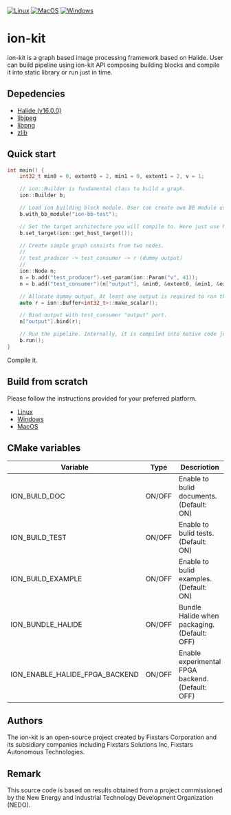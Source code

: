 [![Linux](https://github.com/fixstars/ion-kit/workflows/Linux/badge.svg)](https://github.com/fixstars/ion-kit/actions?query=workflow%3ALinux)
[![MacOS](https://github.com/fixstars/ion-kit/workflows/MacOS/badge.svg)](https://github.com/fixstars/ion-kit/actions?query=workflow%3AMacOS)
[![Windows](https://github.com/fixstars/ion-kit/workflows/Windows/badge.svg)](https://github.com/fixstars/ion-kit/actions?query=workflow%3AWindows)

# ion-kit
ion-kit is a graph based image processing framework based on Halide.
User can build pipeline using ion-kit API composing building blocks and compile it into static library or run just in time.

## Depedencies
* [Halide (v16.0.0)](https://github.com/halide/Halide/releases/tag/v16.0.0)
* [libjpeg](https://libjpeg-turbo.org/)
* [libpng](http://www.libpng.org/)
* [zlib](https://www.zlib.net/)

## Quick start

```c++
int main() {
    int32_t min0 = 0, extent0 = 2, min1 = 0, extent1 = 2, v = 1;

    // ion::Builder is fundamental class to build a graph.
    ion::Builder b;

    // Load ion building block module. User can create own BB module using ion::BuildingBlock class.
    b.with_bb_module("ion-bb-test");

    // Set the target architecture you will compile to. Here just use host architecture.
    b.set_target(ion::get_host_target());

    // Create simple graph consists from two nodes.
    //
    // test_producer -> test_consumer -> r (dummy output)
    //
    ion::Node n;
    n = b.add("test_producer").set_param(ion::Param("v", 41));
    n = b.add("test_consumer")(n["output"], &min0, &extent0, &min1, &extent1, &v);

    // Allocate dummy output. At least one output is required to run the pipeline.
    auto r = ion::Buffer<int32_t>::make_scalar();

    // Bind output with test_consumer "output" port.
    n["output"].bind(r);

    // Run the pipeline. Internally, it is compiled into native code just in time called as a function.
    b.run();
}
```

Compile it.

## Build from scratch
Please follow the instructions provided for your preferred platform.
* [Linux](INSTALL-LINUX.md)
* [Windows](INSTALL-WINDOWS.md)
* [MacOS](INSTALL-MACOS.md)

## CMake variables
| Variable          | Type   | Descriotion                                                               |
| ----------------- | ------ | ------------------------------------------------------------------------- |
| ION_BUILD_DOC     | ON/OFF | Enable to bulid documents. (Default: ON)                                  |
| ION_BUILD_TEST    | ON/OFF | Enable to bulid tests. (Default: ON)                                      |
| ION_BUILD_EXAMPLE | ON/OFF | Enable to bulid examples. (Default: ON)                                   |
| ION_BUNDLE_HALIDE | ON/OFF | Bundle Halide when packaging. (Default: OFF)                              |
| ION_ENABLE_HALIDE_FPGA_BACKEND | ON/OFF | Enable experimental FPGA backend. (Default: OFF)             |

## Authors
The ion-kit is an open-source project created by Fixstars Corporation and its subsidiary companies including Fixstars Solutions Inc, Fixstars Autonomous Technologies.

## Remark
This source code is based on results obtained from a project commissioned by the New Energy and Industrial Technology Development Organization (NEDO).
